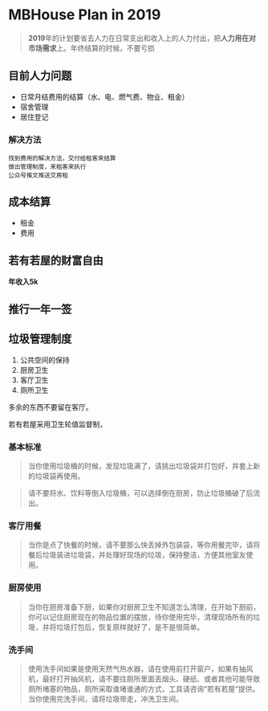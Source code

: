 # MBHouse Plan in 2019
>**2019**年的计划要省去人力在日常支出和收入上的人力付出，把**人力用在对市场需求**上。年终结算的时候，不要亏损
## 目前人力问题
* 日常月结费用的结算（水、电、燃气费、物业、租金）
*  宿舍管理
*  居住登记

### 解决方法
	找到费用的解决方法，交付给租客来结算
	做出管理制度，来租客来执行
	公众号推文推送交房租
	
##  成本结算
*  租金
*  费用

## 若有若屋的财富自由
**年收入5k**


## 推行一年一签


## 垃圾管理制度
1.   公共空间的保持
2. 厨房卫生 
3. 客厅卫生
4. 厕所卫生

多余的东西不要留在客厅。

若有若屋采用卫生轮值监督制，

### 基本标准
> 当你使用垃圾桶的时候，发现垃圾满了，请挑出垃圾袋并打包好，并套上新的垃圾袋再使用。

>请不要将水、饮料等倒入垃圾桶，可以选择倒在厨房，防止垃圾桶破了后流出。

### 客厅用餐
> 当你是点了快餐的时候，请不要那么快丢掉外包装袋，等你用餐完毕，请将餐后垃圾装进垃圾袋，并处理好现场的垃圾，保持整洁，方便其他室友使用。

### 厨房使用
> 当你在厨房准备下厨，如果你对厨房卫生不知道怎么清理，在开始下厨前，你可以记住厨房现在的物品位置的摆放，待你使用完毕，清理现场所有的垃圾，并将垃圾打包后，恢复原样就好了，是不是很简单。

### 洗手间
>使用洗手间如果是使用天然气热水器，请在使用前打开窗户，如果有抽风机，最好打开抽风机，请不要往厕所里面丟烟头、硬纸、或者其他可能导致厕所堵塞的物品，厕所采取谁堵谁通的方式，工具请咨询“若有若屋“提供。当你使用完洗手间，请将垃圾带走，冲洗卫生间。
<!--stackedit_data:
eyJoaXN0b3J5IjpbLTIwMjM1NCwtMTIyMzI3NzQyNiw3NTc5NT
gyODUsOTI2MjcyNTAxLDE1NTUzMTAxODEsLTE0MTg4NDMzNzBd
fQ==
-->